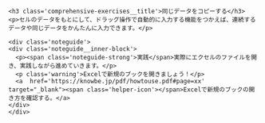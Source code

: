 ```custom-contents<h3 class='comprehensive-exercises__title'>同じデータをコピーする</h3>
<p>セルのデータをもとにして、ドラッグ操作で自動的に入力する機能をつかえば、連続するデータや同じデータをかんたんに入力できます。</p><div class='noteguide'><div class='noteguide__inner-block'>  <p><span class='noteguide-strong'>実践</span>実際にエクセルのファイルを開き、実践しながら進めていきます。</p>  <p class='warning'>Excelで新規のブックを開きましょう！</p>  <a  href='https://knowbe.jp/pdf/howtouse.pdf#page=xx' target="_blank"><span class='helper-icon'></span>Excelで新規のブックの開き方を確認する。</a></div></div>```
